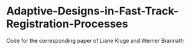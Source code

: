 # Adaptive-Designs-in-Fast-Track-Registration-Processes
Code for the corresponding paper of Liane Kluge and Werner Brannath
